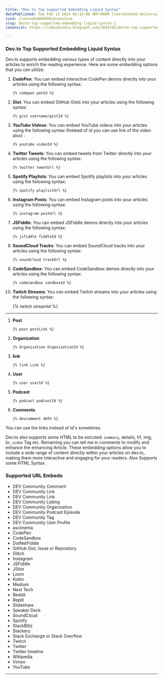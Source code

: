 ```yaml
---
title: "Dev.to Top Supported Embedding Liquid Syntax"
datePublished: Tue Feb 13 2024 03:15:00 GMT+0000 (Coordinated Universal Time)
cuid: clsmnvo6a000h09idceav3sue
slug: devto-top-supported-embedding-liquid-syntax-1
canonical: https://codexdindia.blogspot.com/2024/02/devto-top-supported-embedding-liquid.html

---
```


### Dev.to Top Supported Embedding Liquid Syntax

Dev.to supports embedding various types of content directly into your articles to enrich the reading experience. Here are some embedding options that you can utilize:

1.  **CodePen**: You can embed interactive CodePen demos directly into your articles using the following syntax:
    
        {% codepen penId %}
        
    
2.  **Gist**: You can embed GitHub Gists into your articles using the following syntax:
    
        {% gist username/gistId %}
        
    
3.  **YouTube Videos**: You can embed YouTube videos into your articles using the following syntax (Instead of id you can use link of the video also) :
    
        {% youtube videoId %}
        
    
4.  **Twitter Tweets**: You can embed tweets from Twitter directly into your articles using the following syntax:
    
        {% twitter tweetUrl %}
        
    
5.  **Spotify Playlists**: You can embed Spotify playlists into your articles using the following syntax:
    
        {% spotify playlistUrl %}
        
    
6.  **Instagram Posts**: You can embed Instagram posts into your articles using the following syntax:
    
        {% instagram postUrl %}
        
    
7.  **JSFiddle**: You can embed JSFiddle demos directly into your articles using the following syntax:
    
        {% jsfiddle fiddleId %}
        
    
8.  **SoundCloud Tracks**: You can embed SoundCloud tracks into your articles using the following syntax:
    
        {% soundcloud trackUrl %}
        
    
9.  **CodeSandbox**: You can embed CodeSandbox demos directly into your articles using the following syntax:
    
        {% codesandbox sandboxId %}
        
    
10.  **Twitch Streams**: You can embed Twitch streams into your articles using the following syntax:
    
        {% twitch streamId %}
        
    

* * *

1.  **Post**
    
        {% post postLink %}
        
    
2.  **Organization**
    
        {% Organization OrganizationId %}
        
    
3.  **link**
    
        {% link Link %}
        
    
4.  **User**
    
        {% user userId %}
        
    
5.  **Podcast**
    
        {% podcast podcastId %}
        
    
6.  **Comments**
    
        {% devcomment 40fh %}
        
    

You can use the links instead of id's sometimes.

Dev.to also supports some HTML to be exicuted. `summary`, details, h1, img, br, `video` Tag etc. Remaining you can tell me in comments to modify and enhance the enhancing Article. These embedding options allow you to include a wide range of content directly within your articles on dev.to, making them more interactive and engaging for your readers. Also Supports some HTML Syntax.

### Supported URL Embeds

*   DEV Community Comment
*   DEV Community Link
*   DEV Community Link
*   DEV Community Listing
*   DEV Community Organization
*   DEV Community Podcast Episode
*   DEV Community Tag
*   DEV Community User Profile
*   asciinema
*   CodePen
*   CodeSandbox
*   DotNetFiddle
*   GitHub Gist, Issue or Repository
*   Glitch
*   Instagram
*   JSFiddle
*   JSitor
*   Loom
*   Kotlin
*   Medium
*   Next Tech
*   Reddit
*   Replit
*   Slideshare
*   Speaker Deck
*   SoundCloud
*   Spotify
*   StackBlitz
*   Stackery
*   Stack Exchange or Stack Overflow
*   Twitch
*   Twitter
*   Twitter timeline
*   Wikipedia
*   Vimeo
*   YouTube

* * *